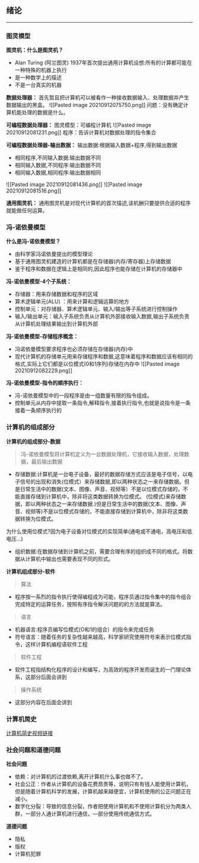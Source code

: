 ## 绪论
---
### 图灵模型
**图灵机：什么是图灵机？**
+ Alan Turing (阿兰图灵) 1937年首次提出通用计算机设想:所有的计算都可能在一种特殊的机器上执行
+ 是一种数学上的描述
+ 不是一台真实的机器

**数据处理器：**
首先暂且把计算机可以被看作一种接收数据输入、处理数据并产生数据输出的黑盒。
![[Pasted image 20210912075750.png]]
问题：没有确定计算机能处理的数据是什么。

**可编程数据处理器：**
图灵模型：可编程计算机
![[Pasted image 20210912081231.png]]
程序：告诉计算机对数据处理的指令集合

**可编程数据处理器-输出数据：**
输出数据:根据输入数据+程序,得到输出数据
+ 相同程序,不同输入数据:输出数据不同
+ 相同输入数据,不同程序:输出数据不同
+ 相同输入数据,相同程序:输出数据相同

![[Pasted image 20210912081436.png]]
![[Pasted image 20210912081516.png]]

**通用图灵机：**
通用图灵机是对现代计算机的首次描述,该机酬只要提供合适的程序就能做任何运算。

### 冯-诺依曼模型
**什么是冯-诺依曼模型？**
+ 由科学家冯诺依曼提出的模型理论
+ 基于通用图灵机建造的计算机都是在存储器(内存/寄存器)上存储数据
+ 鉴于程序和数据在逻辑上是相同的,因此程序也能存储在计算机的存储器中

**冯-诺依曼模型-4个子系统：**
+ 存储器：用来存储数据和程序的区域
+ 算术逻辑单元(ALU) ：用来计算和逻辑运算的地方
+ 控制单元：对存储器、算术逻辑单元、输入/输出等子系统进行控制操作
+ 输入/输出单元：输入子系统负责从计算机外部接收输入数据,输出子系统负责从计算机处理结果输出到计算机外部


**冯-诺依曼模型-存储程序概念：**
+ 冯诺依曼模型要求程序也必须存储在存储器(内存)中
+ 现代计算机的存储单元用来存储程序和数据,这意味着程序和数据应该有相同的格式,实际上它们都是以位模式(0和1序列)存储在内存中
![[Pasted image 20210912082229.png]]

**冯-诺依曼模型-指令的顺序执行：**
+ 冯-诺依曼模型中的一段程序是由一组数量有限的指令组成。
+ 控制单元从内存中提取一条指令,解释指令,接着执行指令,也就是说指令是一条接着一条顺序执行的

### 计算机的组成部分
**计算机的组成部分-数据**

> 冯-诺依曼模型将计算机定义为一台数据处理机，它接收输入数据，处理数据，最后输出数据

+ 存储数据:计算机是一台电子设备，最好的数据存储方式应该是电子信号，以电子信号的出现和消失(位模式）来存储数据,即以两种状态之一来存储数据。但是日常生活中的数据(文本、图像、声音、视频等）不是以位模式存储的，不能直接存储到计算机中，除非将这类数据转换为位模式。
(位模式)来存储数据，即以两种状态之一来存储数据.)但是日常生活中的数据(文本、图像、声音、视频等)不是以位模式存储的，不能直接存储到计算机中，除非将这类数据转换为位模式。

为什么使用位模式?因为电子设备对位模式的实现简单(通电或不通电，高电压和低电压...)
+ 组织数据:在数据存储到计算机之前，需要合理有序的组织成不同的格式。将数据从计算机中输出也需要表现不同的形式。

**计算机组成部分-软件**
>算法
+ 程序按一系烈的指令执行使得编程成为可能，程序员通过指令集中的指令组合完成特定的运算任务，按照有序指令解沃问题的的方法就是算法。

>语言
+ 机器语言:程序员编写位模式(O和1的组合）的指令来完成任务
+ 符号语言：随着任务的复杂性越来越高，科学家研究使用符号来表示位模式指令，这样计算机编程语软件工程

>软件工程
+ 软件工程指结构化程序的设计和编写，为高效的程序开发而诞生的一门理论体系，这部分后面会讲到 

>操作系统

+ 这部分内容在后面会讲到

### 计算机简史
[计算机简史视频链接](https://www.bilibili.com/video/BV13V41117xc?p=6)
### 社会问题和道德问题

**社会问题**

-  依赖：对计算机的过渡依赖,离开计算机什么事也做不了。
-  社会公正：作者从计算机的设备花费昂贵等，说明只有有钱人能使用计算机，但是随着计算机科学的发展，计算机越来越便宜，计算机使用的公正问题正在减小。
- 数字化分裂：导致的信息分裂，作者把使用计算机和不使用计算机分为两类人群，一部分人通计算机进行通信，—部分使用传统通信方式。

**道德问题**
- 隐私
- 版权
- 计算机犯罪

